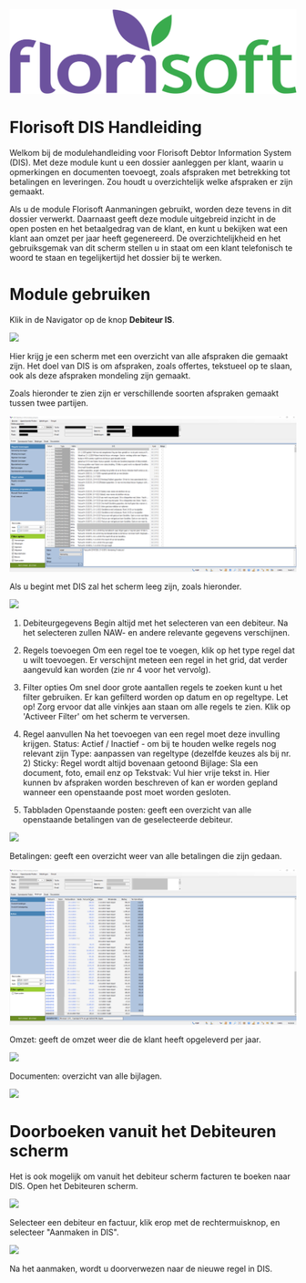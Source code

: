 <img src="../../fslogo.png"/>

# Florisoft DIS Handleiding

Welkom bij de modulehandleiding voor Florisoft Debtor Information System (DIS).
Met deze module kunt u een dossier aanleggen per klant, waarin u opmerkingen en documenten toevoegt, zoals afspraken met betrekking tot betalingen en leveringen.
Zou houdt u overzichtelijk welke afspraken er zijn gemaakt.

Als u de module Florisoft Aanmaningen gebruikt, worden deze tevens in dit dossier verwerkt. Daarnaast geeft deze module uitgebreid inzicht in de open posten en het betaalgedrag van de klant, en kunt u bekijken wat een klant aan omzet per jaar heeft gegenereerd.
De overzichtelijkheid en het gebruiksgemak van dit scherm stellen u in staat om een klant telefonisch te woord te staan en tegelijkertijd het dossier bij te werken. 


# Module gebruiken
Klik in de Navigator op de knop **Debiteur IS**.

<img src=".DIS Handleiding NL/media/image2.png" />

Hier krijg je een scherm met een overzicht van alle afspraken die gemaakt zijn. Het doel van DIS is om afspraken, zoals offertes, tekstueel op te slaan, ook als deze afspraken mondeling zijn gemaakt.

Zoals hieronder te zien zijn er verschillende soorten afspraken gemaakt tussen twee partijen.

<img src=".DIS Handleiding NL/media/image3.png" />

Als u begint met DIS zal het scherm leeg zijn, zoals hieronder.

<img src=".DIS Handleiding NL/media/image4.png" />


1. Debiteurgegevens
Begin altijd met het selecteren van een debiteur. Na het selecteren zullen NAW- en andere relevante gegevens verschijnen.

2. Regels toevoegen
Om een regel toe te voegen, klik op het type regel dat u wilt toevoegen. Er verschijnt meteen een regel in het grid, dat verder aangevuld kan worden (zie nr 4 voor het vervolg).

3. Filter opties
Om snel door grote aantallen regels te zoeken kunt u het filter gebruiken. Er kan gefilterd worden op datum en op regeltype. 
Let op! Zorg ervoor dat alle vinkjes aan staan om alle regels te zien. Klik op 'Activeer Filter' om het scherm te verversen.

4. Regel aanvullen
Na het toevoegen van een regel moet deze invulling krijgen. 
Status: Actief / Inactief - om bij te houden welke regels nog relevant zijn
Type: aanpassen van regeltype (dezelfde keuzes als bij nr. 2)
Sticky: Regel wordt altijd bovenaan getoond
Bijlage: Sla een document, foto, email enz op 
Tekstvak: Vul hier vrije tekst in. 
Hier kunnen bv afspraken worden beschreven of kan er worden gepland wanneer een openstaande post moet worden gesloten.

5. Tabbladen
Openstaande posten: geeft een overzicht van alle openstaande betalingen van de geselecteerde debiteur. 

<img src=".DIS Handleiding NL/media/image5.png" />

Betalingen: geeft een overzicht weer van alle betalingen die zijn gedaan.

<img src=".DIS Handleiding NL/media/image6.png" />

Omzet: geeft de omzet weer die de klant heeft opgeleverd per jaar.

<img src=".DIS Handleiding NL/media/image7.png" />

Documenten: overzicht van alle bijlagen.

<img src=".DIS Handleiding NL/media/image8.png" />


# Doorboeken vanuit het Debiteuren scherm
Het is ook mogelijk om vanuit het debiteur scherm facturen te boeken naar DIS.
Open het Debiteuren scherm.

<img src=".DIS Handleiding NL/media/image9.png" />

Selecteer een debiteur en factuur, klik erop met de rechtermuisknop, en selecteer "Aanmaken in DIS".

<img src=".DIS Handleiding NL/media/image10.png" />

Na het aanmaken, wordt u doorverwezen naar de nieuwe regel in DIS.

